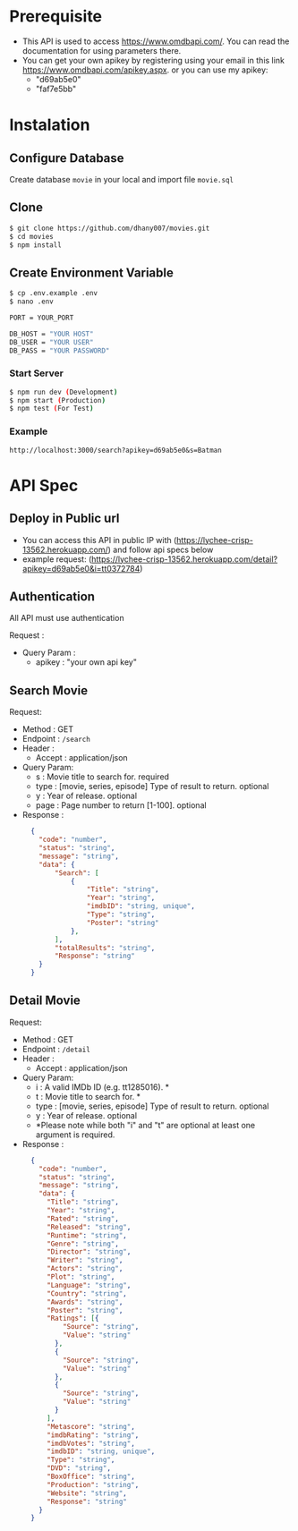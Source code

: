 # Prerequisite

- This API is used to access https://www.omdbapi.com/. You can read the documentation for using parameters there.
- You can get your own apikey by registering using your email in this link https://www.omdbapi.com/apikey.aspx. or you can use my apikey: 
    - "d69ab5e0"
    - "faf7e5bb"

# Instalation

## Configure Database

Create database `movie` in your local and import file `movie.sql`

## Clone

```bash
$ git clone https://github.com/dhany007/movies.git
$ cd movies
$ npm install
```

## Create Environment Variable

```bash
$ cp .env.example .env
$ nano .env
```
```bash
PORT = YOUR_PORT

DB_HOST = "YOUR HOST"
DB_USER = "YOUR USER"
DB_PASS = "YOUR PASSWORD"

```

### Start  Server

```bash
$ npm run dev (Development)
$ npm start (Production)
$ npm test (For Test)
```

### Example

  `http://localhost:3000/search?apikey=d69ab5e0&s=Batman`



# API Spec

## Deploy in Public url

- You can access this API in public IP with (https://lychee-crisp-13562.herokuapp.com/) and follow api specs below
- example request: (https://lychee-crisp-13562.herokuapp.com/detail?apikey=d69ab5e0&i=tt0372784)

## Authentication

All API must use authentication

Request : 
- Query Param :
    - apikey : "your own api key"
  
## Search Movie

Request: 
- Method : GET
- Endpoint : `/search`
- Header : 
  - Accept : application/json
- Query Param:
  - s : Movie title to search for. required
  - type : [movie, series, episode] Type of result to return. optional
  - y : Year of release. optional
  - page : Page number to return [1-100]. optional
- Response : 
  ``` json
    {
      "code": "number",
      "status": "string",
      "message": "string",
      "data": {
          "Search": [
              {
                  "Title": "string",
                  "Year": "string",
                  "imdbID": "string, unique",
                  "Type": "string",
                  "Poster": "string"
              },
          ],
          "totalResults": "string",
          "Response": "string"
      }
    }
  ```

## Detail Movie

Request: 
- Method : GET
- Endpoint : `/detail`
- Header : 
  - Accept : application/json
- Query Param:
  - i : A valid IMDb ID (e.g. tt1285016). *
  - t : Movie title to search for. *
  - type : [movie, series, episode] Type of result to return. optional
  - y : Year of release. optional
  - *Please note while both "i" and "t" are optional at least one argument is required.
- Response : 
  ``` json
    {
      "code": "number",
      "status": "string",
      "message": "string",
      "data": {
        "Title": "string",
        "Year": "string",
        "Rated": "string",
        "Released": "string",
        "Runtime": "string",
        "Genre": "string",
        "Director": "string",
        "Writer": "string",
        "Actors": "string",
        "Plot": "string",
        "Language": "string",
        "Country": "string",
        "Awards": "string",
        "Poster": "string",
        "Ratings": [{
            "Source": "string",
            "Value": "string"
          },
          {
            "Source": "string",
            "Value": "string"
          },
          {
            "Source": "string",
            "Value": "string"
          }
        ],
        "Metascore": "string",
        "imdbRating": "string",
        "imdbVotes": "string",
        "imdbID": "string, unique",
        "Type": "string",
        "DVD": "string",
        "BoxOffice": "string",
        "Production": "string",
        "Website": "string",
        "Response": "string"
      }
    }
  ```

